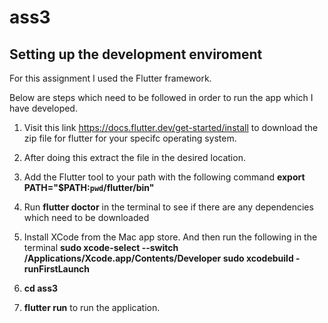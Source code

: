 # ass3

## Setting up the development enviroment

For this assignment I used the Flutter framework.

Below are steps which need to be followed in order to run the app which I have developed.

1. Visit this link https://docs.flutter.dev/get-started/install to download the zip file for flutter for your specifc operating system.

2. After doing this extract the file in the desired location.

3. Add the Flutter tool to your path with the following command
    **export PATH="$PATH:`pwd`/flutter/bin"**

4. Run **flutter doctor** in the terminal to see if there are any dependencies which need to be downloaded

5. Install XCode from the Mac app store. And then run the following in the terminal
    **sudo xcode-select --switch /Applications/Xcode.app/Contents/Developer
    sudo xcodebuild -runFirstLaunch**


6. **cd ass3** 

7. **flutter run** to run the application. 





